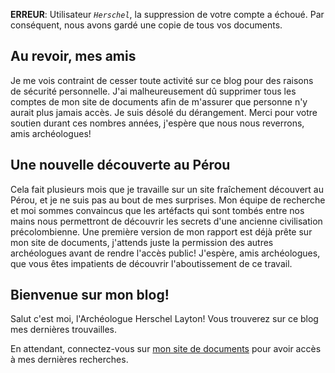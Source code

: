 __ERREUR__: Utilisateur _`Herschel`_, la suppression de votre compte a échoué. Par conséquent, nous avons gardé une copie de tous vos documents.

## Au revoir, mes amis
Je me vois contraint de cesser toute activité sur ce blog pour des raisons de sécurité personnelle. J'ai malheureusement dû supprimer tous les comptes de mon site de documents afin de m'assurer que personne n'y aurait plus jamais accès. Je suis désolé du dérangement. Merci pour votre soutien durant ces nombres années, j'espère que nous nous reverrons, amis archéologues!

## Une nouvelle découverte au Pérou
Cela fait plusieurs mois que je travaille sur un site fraîchement découvert au Pérou, et je ne suis pas au bout de mes surprises. Mon équipe de recherche et moi sommes convaincus que les artéfacts qui sont tombés entre nos mains nous permettront de découvrir les secrets d'une ancienne civilisation précolombienne. Une première version de mon rapport est déjà prête sur mon site de documents, j'attends juste la permission des autres archéologues avant de rendre l'accès public! J'espère, amis archéologues, que vous êtes impatients de découvrir l'aboutissement de ce travail.

## Bienvenue sur mon blog!
Salut c'est moi, l'Archéologue Herschel Layton! Vous trouverez sur ce blog mes dernières trouvailles.

En attendant, connectez-vous sur [mon site de documents](lockee.fr) pour avoir accès à mes dernières recherches.
